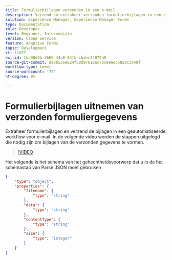 ```yaml
---
title: Formulierbijlagen verzenden in een e-mail
description: Verzend en extraheer verzonden formulierbijlagen in een e-mail met behulp van de geautomatiseerde workflow
solution: Experience Manager, Experience Manager Forms
type: Documentation
role: Developer
level: Beginner, Intermediate
version: Cloud Service
feature: Adaptive Forms
topic: Development
kt: 11077
exl-id: 1be90d9b-3669-44a0-84fb-cbdec44074d8
source-git-commit: da0b536e824f68d97618ac7bce9aec5829c3b48f
workflow-type: tm+mt
source-wordcount: '72'
ht-degree: 0%

---
```


# Formulierbijlagen uitnemen van verzonden formuliergegevens

Extraheer formulierbijlagen en verzend de bijlagen in een geautomatiseerde workflow voor e-mail.
In de volgende video worden de stappen uitgelegd die nodig zijn om bijlagen van de verzonden gegevens te vormen.
>[!VIDEO](https://video.tv.adobe.com/v/3409017?quality=12&learn=on)

Het volgende is het schema van het gehechtheidsvoorwerp dat u in de het schemastap van Parse JSON moet gebruiken

```json
{
    "type": "object",
    "properties": {
        "filename": {
            "type": "string"
        },
        "data": {
            "type": "string"
        },
        "contentType": {
            "type": "string"
        },
        "size": {
            "type": "integer"
        }
    }
}
```
